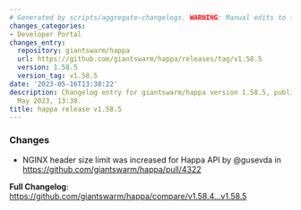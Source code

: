 ```yaml
---
# Generated by scripts/aggregate-changelogs. WARNING: Manual edits to this files will be overwritten.
changes_categories:
- Developer Portal
changes_entry:
  repository: giantswarm/happa
  url: https://github.com/giantswarm/happa/releases/tag/v1.58.5
  version: 1.58.5
  version_tag: v1.58.5
date: '2023-05-16T13:38:22'
description: Changelog entry for giantswarm/happa version 1.58.5, published on 16
  May 2023, 13:38.
title: happa release v1.58.5
---
```


<!-- Release notes generated using configuration in .github/release.yml at main -->

### Changes
* NGINX header size limit was increased for Happa API by @gusevda in https://github.com/giantswarm/happa/pull/4322


**Full Changelog**: https://github.com/giantswarm/happa/compare/v1.58.4...v1.58.5
